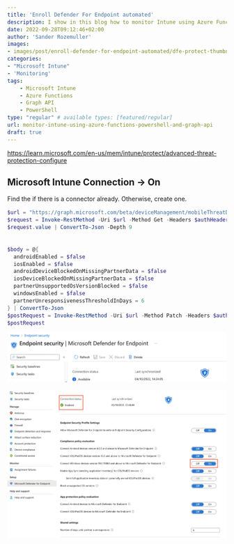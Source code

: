 ```yaml
---
title: 'Enroll Defender For Endpoint automated'
description: I show in this blog how to monitor Intune using Azure Functions, PowerShell and Graph API. I explain why using Azure Functions, how to get information from the Graph API and how to send alerts.
date: 2022-09-28T09:12:46+02:00
author: 'Sander Rozemuller'
images:
- images/post/enroll-defender-for-endpoint-automated/dfe-protect-thumbnail.png
categories:
- "Microsoft Intune"
- 'Monitoring'
tags:
    - Microsoft Intune
    - Azure Functions
    - Graph API
    - PowerShell
type: "regular" # available types: [featured/regular]
url: monitor-intune-using-azure-functions-powershell-and-graph-api
draft: true
---
```




https://learn.microsoft.com/en-us/mem/intune/protect/advanced-threat-protection-configure

## Microsoft Intune Connection -> On

Find the if there is a connector already. Otherwise, create one.

```powershell
$url = "https://graph.microsoft.com/beta/deviceManagement/mobileThreatDefenseConnectors/fc780465-2017-40d4-a0c5-307022471b92"  #/fc780465-2017-40d4-a0c5-307022471b92
$request = Invoke-RestMethod -Uri $url -Method Get -Headers $authHeader
$request.value | ConvertTo-Json -Depth 9


$body = @{
  androidEnabled = $false
  iosEnabled = $false
  androidDeviceBlockedOnMissingPartnerData = $false
  iosDeviceBlockedOnMissingPartnerData = $false
  partnerUnsupportedOsVersionBlocked = $false
  windowsEnabled = $false
  partnerUnresponsivenessThresholdInDays = 6
} | ConvertTo-Json
$postRequest = Invoke-RestMethod -Uri $url -Method Patch -Headers $authHeader -Body $body
$postRequest
```

![available-dfe-connector.png](available-dfe-connector.png)


![dfe-enable-windows](dfe-enable-windows.png)